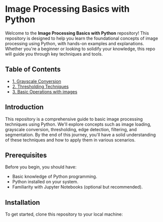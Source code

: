 # Image Processing Basics with Python

Welcome to the **Image Processing Basics with Python** repository! This repository is designed to help you learn the foundational concepts of image processing using Python, with hands-on examples and explanations. Whether you're a beginner or looking to solidify your knowledge, this repo will guide you through key techniques and tools.

## Table of Contents

  - [1. Grayscale Conversion](#1-grayscale-conversion)
  - [2. Thresholding Techniques](#2-thresholding-techniques)
  - [3. Basic Operations with images](#3-Operation-Images)


## Introduction

This repository is a comprehensive guide to basic image processing techniques using Python. We'll explore concepts such as image loading, grayscale conversion, thresholding, edge detection, filtering, and segmentation. By the end of this journey, you'll have a solid understanding of these techniques and how to apply them in various scenarios.

## Prerequisites

Before you begin, you should have:

- Basic knowledge of Python programming.
- Python installed on your system.
- Familiarity with Jupyter Notebooks (optional but recommended).

## Installation

To get started, clone this repository to your local machine:
